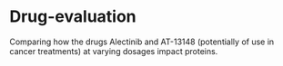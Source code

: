 # Drug-evaluation

Comparing how the drugs Alectinib and AT-13148 (potentially of use in cancer treatments) at varying dosages impact proteins.
